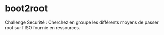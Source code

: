 # boot2root
Challenge Securité : Cherchez en groupe les différents moyens de passer root sur l'ISO fournie en ressources. 

